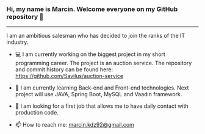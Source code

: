 ### Hi, my name is Marcin. Welcome everyone on my GitHub repository 👋
***
I am an ambitious salesman who has decided to join the ranks of
the IT industry. 

- :computer: I am currently working on the biggest project in my short programming career. The project is an auction service. The repository and commit history can be found here: https://github.com/Savilus/auction-service

- :school: I am currently learning Back-end and Front-end technologies. Next project will use JAVA, Spring Boot, MySQL and Vaadin framework. 

- :mag_right: I am looking for a first job that allows me to have
daily contact with production code.

- 📫 How to reach me: marcin.kdz92@gmail.com

